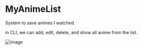 # MyAnimeList

System to save animes I watched.

in CLI, we can add, edit, delete, and show all anime from the list.

![image](https://user-images.githubusercontent.com/80018897/175819837-eed543cf-36cd-4099-8113-c03bd4c588d4.png)

